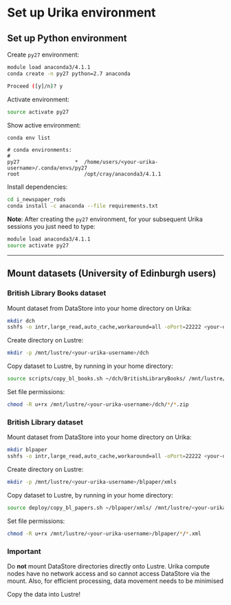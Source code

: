 # Set up Urika environment

## Set up Python environment

Create `py27` environment:

```bash
module load anaconda3/4.1.1
conda create -n py27 python=2.7 anaconda

Proceed ([y]/n)? y
```

Activate environment:

```bash
source activate py27
```

Show active environment:

```bash
conda env list
```
```
# conda environments:
#
py27                  *  /home/users/<your-urika-username>/.conda/envs/py27
root                     /opt/cray/anaconda3/4.1.1
```

Install dependencies:

```bash
cd i_newspaper_rods
conda install -c anaconda --file requirements.txt
```

**Note**:  After creating the `py27` environment, for your subsequent Urika sessions you just need to type:

```bash
module load anaconda3/4.1.1
source activate py27
```

---

## Mount datasets (University of Edinburgh users)

### British Library Books dataset

Mount dataset from DataStore into your home directory on Urika:

```bash
mkdir dch
sshfs -o intr,large_read,auto_cache,workaround=all -oPort=22222 <your-datastore-username>@chss.datastore.ed.ac.uk:/chss/datastore/chss/groups/Digital-Cultural-Heritage dch
```

Create directory on Lustre:

```bash
mkdir -p /mnt/lustre/<your-urika-username>/dch
```

Copy dataset to Lustre, by running in your home directory:

```bash
source scripts/copy_bl_books.sh ~/dch/BritishLibraryBooks/ /mnt/lustre/<username>/dch/BritishLibraryBooks
```

Set file permissions:

```bash
chmod -R u+rx /mnt/lustre/<your-urika-username>/dch/*/*.zip
```

### British Library dataset

Mount dataset from DataStore into your home directory on Urika:

```bash
mkdir blpaper
sshfs -o intr,large_read,auto_cache,workaround=all -oPort=22222 <your-datastore-username>@sg.datastore.ed.ac.uk:/sg/datastore/lib/groups/lac-store/blpaper blpaper
```

Create directory on Lustre:

```bash
mkdir -p /mnt/lustre/<your-urika-username>/blpaper/xmls
```

Copy dataset to Lustre, by running in your home directory:

```bash
source deploy/copy_bl_papers.sh ~/blpaper/xmls/ /mnt/lustre/<your-urika-username>/blpaper/xmls
```

Set file permissions:

```bash
chmod -R u+rx /mnt/lustre/<your-urika-username>/blpaper/*/*.xml
```

### Important

Do **not** mount DataStore directories directly onto Lustre. Urika compute nodes have no network access and so cannot access DataStore via the mount. Also, for efficient processing, data movement needs to be minimised

Copy the data into Lustre!

